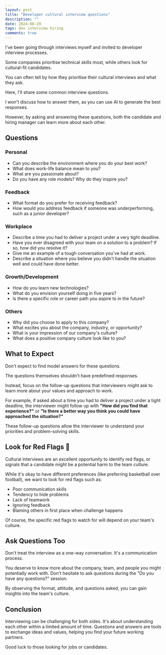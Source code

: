 ```yaml
---
layout: post
title: "Developer cultural interview questions"
description: ""
date: 2024-08-29
tags: dev interview hiring
comments: true
---
```


I've been going through interviews myself and invited to developer interview processes. 

Some companies prioritise technical skills most, while others look for cultural-fit candidates. 

You can often tell by how they prioritise their cultural interviews and what they ask.

Here, I'll share some common interview questions. 

I won't discuss how to answer them, as you can use AI to generate the best responses. 

However, by asking and answering these questions, both the candidate and hiring manager can learn more about each other.

## Questions

### Personal

* Can you describe the environment where you do your best work?
* What does work-life balance mean to you?
* What are you passionate about?
* Do you have any role models? Why do they inspire you?

### Feedback

* What format do you prefer for receiving feedback?
* How would you address feedback if someone was underperforming, such as a junior developer?

### Workplace

* Describe a time you had to deliver a project under a very tight deadline.
* Have you ever disagreed with your team on a solution to a problem? If so, how did you resolve it?
* Give me an example of a tough conversation you've had at work.
* Describe a situation where you believe you didn't handle the situation well and could have done better.

### Growth/Development

* How do you learn new technologies?
* What do you envision yourself doing in five years?
* Is there a specific role or career path you aspire to in the future?

### Others

* Why did you choose to apply to this company?
* What excites you about the company, industry, or opportunity?
* What is your impression of our company's culture?
* What does a positive company culture look like to you?

## What to Expect

Don't expect to find model answers for these questions. 

The questions themselves shouldn't have predefined responses. 

Instead, focus on the follow-up questions that interviewers might ask to learn more about your values and approach to work.

For example, if asked about a time you had to deliver a project under a tight deadline, 
the interviewer might follow up with **"How did you find that experience?"** or **"Is there a better way you think you could have approached the situation?"**

These follow-up questions allow the interviewer to understand your priorities and problem-solving skills.

## Look for Red Flags 🚩

Cultural interviews are an excellent opportunity to identify red flags, or signals that a candidate might be a potential harm to the team culture.

While it's okay to have different preferences (like preferring basketball over football), we want to look for red flags such as:

* Poor communication skills
* Tendency to hide problems
* Lack of teamwork
* Ignoring feedback
* Blaming others in first place when challenge happens

Of course, the specific red flags to watch for will depend on your team's culture.

## Ask Questions Too

Don't treat the interview as a one-way conversation. 
It's a communication process. 

You deserve to know more about the company, team, and people you might potentially work with.
Don't hesitate to ask questions during the "Do you have any questions?" session.

By observing the format, attitude, and questions asked, you can gain insights into the team's culture.

## Conclusion

Interviewing can be challenging for both sides. 
It's about understanding each other within a limited amount of time.
Questions and answers are tools to exchange ideas and values, helping you find your future working partners. 

Good luck to those looking for jobs or candidates.
